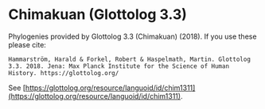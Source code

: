 # Chimakuan (Glottolog 3.3)

Phylogenies provided by Glottolog 3.3 (Chimakuan) (2018). If you use these please cite:

```
Hammarström, Harald & Forkel, Robert & Haspelmath, Martin. Glottolog 3.3. 2018. Jena: Max Planck Institute for the Science of Human History. https://glottolog.org/
```

See  [https://glottolog.org/resource/languoid/id/chim1311](https://glottolog.org/resource/languoid/id/chim1311).

